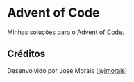 # Advent of Code

Minhas soluções para o [Advent of Code](http://adventofcode.com).

## Créditos

Desenvolvido por José Morais ([@jmorais](https://github.com/jmorais))